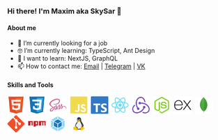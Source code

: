 ### Hi there! I'm Maxim aka SkySar 👋

#### About me
- 🔭 I’m currently looking for a job
- :nerd_face: I’m currently learning: TypeScript, Ant Design
- :thinking: I want to learn: NextJS, GraphQL
- 📫 How to contact me: [Email](mailto:skysar@ya.ru) | [Telegram](https://t.me/skysar_dev) | [VK](https://vk.com/sky_sar)



#### Skills and Tools

<img alt="HTML" width="40px" src="https://raw.githubusercontent.com/skysardev/skysardev/master/assests/html5.svg" />
&nbsp;<img alt="CSS" width="40px" src="https://raw.githubusercontent.com/skysardev/skysardev/master/assests/css3.svg" />
&nbsp;<img alt="SASS" width="40px" src="https://raw.githubusercontent.com/skysardev/skysardev/master/assests/sass.svg" />
&nbsp;<img alt="JavaScript" width="40px" src="https://raw.githubusercontent.com/skysardev/skysardev/master/assests/javascript.svg" />
&nbsp;<img alt="TypeScript" width="40px" src="https://raw.githubusercontent.com/skysardev/skysardev/master/assests/typescript.svg" />
&nbsp;<img alt="React" width="40px" src="https://raw.githubusercontent.com/skysardev/skysardev/master/assests/react.svg" />
&nbsp;<img alt="Redux" width="40px" src="https://raw.githubusercontent.com/skysardev/skysardev/master/assests/redux.svg" />
&nbsp;<img alt="NodeJS" width="40px" src="https://raw.githubusercontent.com/skysardev/skysardev/master/assests/nodejs.svg" />
&nbsp;<img alt="ExpressJS" width="40px" src="https://raw.githubusercontent.com/skysardev/skysardev/master/assests/express.svg" />
&nbsp;<img alt="MongoDB" width="40px" src="https://raw.githubusercontent.com/skysardev/skysardev/master/assests/mongodb.svg" />

<br />

<img alt="git" width="40px" src="https://raw.githubusercontent.com/skysardev/skysardev/master/assests/git.svg" />
&nbsp;<img alt="npm" width="40px" src="https://raw.githubusercontent.com/skysardev/skysardev/master/assests/npm.svg" />
&nbsp;<img alt="Webpack" width="40px" src="https://raw.githubusercontent.com/skysardev/skysardev/master/assests/webpack.svg" />
&nbsp;<img alt="Linux" width="40px" src="https://raw.githubusercontent.com/skysardev/skysardev/master/assests/linux.svg" />
